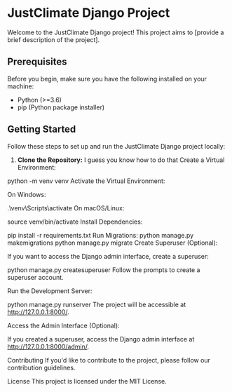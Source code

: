 
# JustClimate Django Project

Welcome to the JustClimate Django project! This project aims to [provide a brief description of the project].

## Prerequisites

Before you begin, make sure you have the following installed on your machine:

- Python (>=3.6)
- pip (Python package installer)

## Getting Started

Follow these steps to set up and run the JustClimate Django project locally:

1. **Clone the Repository:**
   I guess you know how to do that 
Create a Virtual Environment:


python -m venv venv
Activate the Virtual Environment:

On Windows:


.\venv\Scripts\activate
On macOS/Linux:


source venv/bin/activate
Install Dependencies:


pip install -r requirements.txt
Run Migrations:
python manage.py makemigrations
python manage.py migrate
Create Superuser (Optional):

If you want to access the Django admin interface, create a superuser:


python manage.py createsuperuser
Follow the prompts to create a superuser account.

Run the Development Server:

python manage.py runserver
The project will be accessible at http://127.0.0.1:8000/.

Access the Admin Interface (Optional):

If you created a superuser, access the Django admin interface at http://127.0.0.1:8000/admin/.

Contributing
If you'd like to contribute to the project, please follow our contribution guidelines.

License
This project is licensed under the MIT License.
